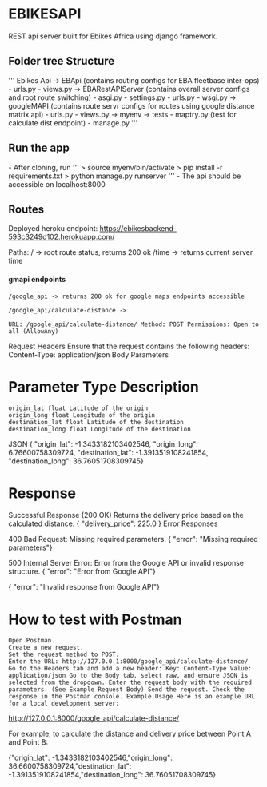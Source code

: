 # EBIKESAPI
REST api server built for Ebikes Africa using django framework.

<h2> Folder tree Structure </h2>
'''
Ebikes Api
    -> EBApi (contains routing configs for EBA fleetbase inter-ops)
        - urls.py
        - views.py
    -> EBARestAPIServer (contains overall server configs and root route switching)
        - asgi.py
        - settings.py
        - urls.py
        - wsgi.py
    -> googleMAPI (contains route servr configs for routes using google distance matrix api)
        - urls.py
        - views.py
    -> myenv
    -> tests
        - maptry.py (test for calculate dist endpoint)
    - manage.py
'''
<h2> Run the app </h2>
- After cloning, run
'''
> source myenv/bin/activate
> pip install -r requirements.txt
> python manage.py runserver
'''
- The api should be accessible on localhost:8000

<h2> Routes </h2>

Deployed heroku endpoint: https://ebikesbackend-593c3249d102.herokuapp.com/

Paths:
    /       -> root route status, returns 200 ok
    /time   -> returns current server time

<h4> gmapi endpoints </h4>

    /google_api -> returns 200 ok for google maps endpoints accessible

    /google_api/calculate-distance ->

    URL: /google_api/calculate-distance/ Method: POST Permissions: Open to all (AllowAny)

Request Headers Ensure that the request contains the following headers: Content-Type: application/json
Body Parameters

# Parameter Type Description

    origin_lat float Latitude of the origin
    origin_long float Longitude of the origin
    destination_lat float Latitude of the destination
    destination_long float Longitude of the destination

JSON {  "origin_lat": -1.3433182103402546,  "origin_long": 6.76600758309724, "destination_lat": -1.3913519108241854,  "destination_long": 36.76051708309745}

# Response

Successful Response (200 OK) Returns the delivery price based on the calculated distance. {  "delivery_price": 225.0 }
Error Responses

400 Bad Request: Missing required parameters. {  "error": "Missing required parameters"}

500 Internal Server Error: Error from the Google API or invalid response structure.  { "error": "Error from Google API"}

 {  "error": "Invalid response from Google API"}
# How to test with Postman

    Open Postman.
    Create a new request.
    Set the request method to POST.
    Enter the URL: http://127.0.0.1:8000/google_api/calculate-distance/
    Go to the Headers tab and add a new header: Key: Content-Type Value: application/json Go to the Body tab, select raw, and ensure JSON is selected from the dropdown. Enter the request body with the required parameters. (See Example Request Body) Send the request. Check the response in the Postman console. Example Usage Here is an example URL for a local development server:

http://127.0.0.1:8000/google_api/calculate-distance/

For example, to calculate the distance and delivery price between Point A and Point B:

{"origin_lat": -1.3433182103402546,"origin_long": 36.6600758309724,"destination_lat": -1.3913519108241854,"destination_long": 36.76051708309745}

